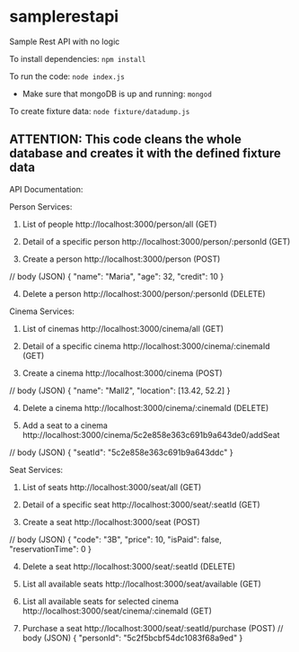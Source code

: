 # samplerestapi
Sample Rest API with no logic

To install dependencies:
`npm install`

To run the code:
`node index.js`

- Make sure that mongoDB is up and running:
`mongod`

To create fixture data:
`node fixture/datadump.js`

ATTENTION: This code cleans the whole database and creates it with the defined fixture data
-----

API Documentation:

Person Services:

1. List of people
http://localhost:3000/person/all (GET)

2. Detail of a specific person
http://localhost:3000/person/:personId (GET)

3. Create a person
http://localhost:3000/person (POST)

// body (JSON)
{
  "name": "Maria",
  "age": 32,
  "credit": 10
}

4. Delete a person
http://localhost:3000/person/:personId (DELETE)


Cinema Services:

1. List of cinemas
http://localhost:3000/cinema/all (GET)

2. Detail of a specific cinema
http://localhost:3000/cinema/:cinemaId (GET)

3. Create a cinema
http://localhost:3000/cinema (POST)

// body (JSON)
{
  "name": "Mall2",
  "location": [13.42, 52.2]
}

4. Delete a cinema
http://localhost:3000/cinema/:cinemaId (DELETE)

5. Add a seat to a cinema
http://localhost:3000/cinema/5c2e858e363c691b9a643de0/addSeat

// body (JSON)
{
  "seatId": "5c2e858e363c691b9a643ddc"
}


Seat Services:

1. List of seats
http://localhost:3000/seat/all (GET)

2. Detail of a specific seat
http://localhost:3000/seat/:seatId (GET)

3. Create a seat
http://localhost:3000/seat (POST)

// body (JSON)
{
  "code": "3B",
  "price": 10,
  "isPaid": false,
  "reservationTime": 0
}

4. Delete a seat
http://localhost:3000/seat/:seatId (DELETE)

1. List all available seats
http://localhost:3000/seat/available (GET)

1. List all available seats for selected cinema
http://localhost:3000/seat/cinema/:cinemaId (GET)

5. Purchase a seat
http://localhost:3000/seat/:seatId/purchase (POST)
// body (JSON)
{
    "personId": "5c2f5bcbf54dc1083f68a9ed"
}
